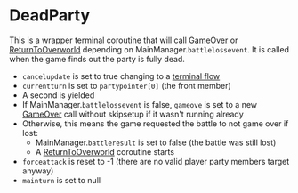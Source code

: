# DeadParty
This is a wrapper terminal coroutine that will call [GameOver](GameOver.md) or [ReturnToOverworld](ReturnToOverworld.md) depending on MainManager.`battlelossevent`. It is called when the game finds out the party is fully dead.

- `cancelupdate` is set to true changing to a [terminal flow](../Update.md#terminal-flow)
- `currentturn` is set to `partypointer[0]` (the front member)
- A second is yielded
- If MainManager.`battlelossevent` is false, `gameove` is set to a new [GameOver](GameOver.md) call without skipsetup if it wasn't running already
- Otherwise, this means the game requested the battle to not game over if lost:
    - MainManager.`battleresult` is set to false (the battle was still lost)
    - A [ReturnToOverworld](ReturnToOverworld.md) coroutine starts
- `forceattack` is reset to -1 (there are no valid player party members target anyway)
- `mainturn` is set to null
